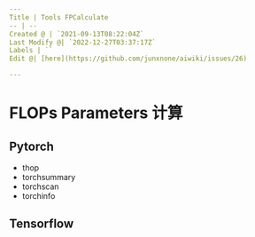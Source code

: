 ```yaml
---
Title | Tools FPCalculate
-- | --
Created @ | `2021-09-13T08:22:04Z`
Last Modify @| `2022-12-27T03:37:17Z`
Labels | ``
Edit @| [here](https://github.com/junxnone/aiwiki/issues/26)

---
```

# FLOPs Parameters 计算

## Pytorch

- thop
- torchsummary
- torchscan
- torchinfo

## Tensorflow
